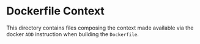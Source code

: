 # Dockerfile Context

This directory contains files composing the context made available via the
docker `ADD` instruction when building the `Dockerfile`.
